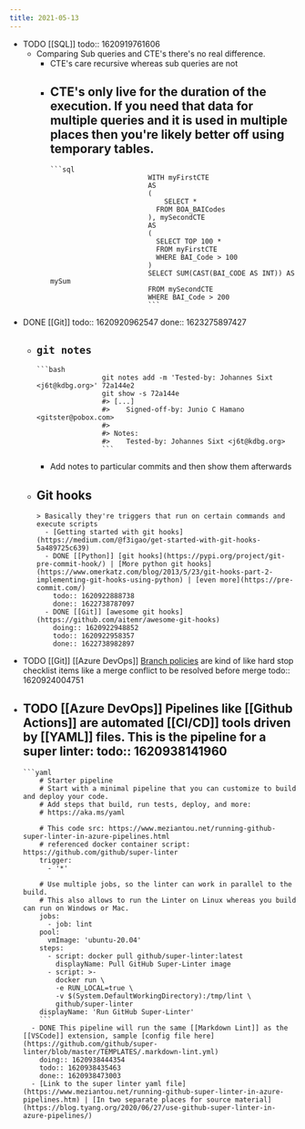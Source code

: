 ```yaml
---
title: 2021-05-13
---
```


- TODO [[SQL]]
  todo:: 1620919761606
	- Comparing Sub queries and CTE's there's no real difference.
		- CTE's care recursive whereas sub queries are not
		- CTE's only live for the duration of the execution. If you need that data for multiple queries and it is used in multiple places then you're likely better off using temporary tables.
			-
			  ```sql
			  			  			  WITH myFirstCTE
			  			  			  AS
			  			  			  (
			  			  			      SELECT * 
			  			  			  	FROM BOA_BAICodes
			  			  			  ), mySecondCTE
			  			  			  AS
			  			  			  (
			  			  			  	SELECT TOP 100 *
			  			  			  	FROM myFirstCTE
			  			  			  	WHERE BAI_Code > 100
			  			  			  )
			  			  			  SELECT SUM(CAST(BAI_CODE AS INT)) AS mySum
			  			  			  FROM mySecondCTE
			  			  			  WHERE BAI_Code > 200
			  			  			  ```
- DONE [[Git]]
  todo:: 1620920962547
  done:: 1623275897427
	- `git notes`
		-
		  ```bash
		  		  		  git notes add -m 'Tested-by: Johannes Sixt <j6t@kdbg.org>' 72a144e2
		  		  		  git show -s 72a144e
		  		  		  #> [...]
		  		  		  #>    Signed-off-by: Junio C Hamano <gitster@pobox.com>
		  		  		  #>
		  		  		  #> Notes:
		  		  		  #>    Tested-by: Johannes Sixt <j6t@kdbg.org>
		  		  		  ```
		- Add notes to particular commits and then show them afterwards
	- Git hooks
		-
		  > Basically they're triggers that run on certain commands and execute scripts
			- [Getting started with git hooks](https://medium.com/@f3igao/get-started-with-git-hooks-5a489725c639)
			- DONE [[Python]] [git hooks](https://pypi.org/project/git-pre-commit-hook/) | [More python git hooks](https://www.omerkatz.com/blog/2013/5/23/git-hooks-part-2-implementing-git-hooks-using-python) | [even more](https://pre-commit.com/)
			  todo:: 1620922888738
			  done:: 1622738787097
			- DONE [[Git]] [awesome git hooks](https://github.com/aitemr/awesome-git-hooks)
			  doing:: 1620922948852
			  todo:: 1620922958357
			  done:: 1622738982897
- TODO [[Git]] [[Azure DevOps]] [Branch policies](https://docs.microsoft.com/en-us/azure/devops/repos/git/branch-policies?view=azure-devops) are kind of like hard stop checklist items like a merge conflict to be resolved before merge
  todo:: 1620924004751
- TODO [[Azure DevOps]] Pipelines like [[Github Actions]] are automated [[CI/CD]] tools driven by [[YAML]] files. This is the pipeline for a super linter:
  todo:: 1620938141960
	-
	  ```yaml
	  	  # Starter pipeline
	  	  # Start with a minimal pipeline that you can customize to build and deploy your code.
	  	  # Add steps that build, run tests, deploy, and more:
	  	  # https://aka.ms/yaml
	  	  		  
	  	  # This code src: https://www.meziantou.net/running-github-super-linter-in-azure-pipelines.html
	  	  # referenced docker container script: https://github.com/github/super-linter
	  	  trigger:
	  	    - '*'
	  	  		  
	  	  # Use multiple jobs, so the linter can work in parallel to the build.
	  	  # This also allows to run the Linter on Linux whereas you build can run on Windows or Mac.
	  	  jobs:
	  	    - job: lint
	  	  pool:
	  	    vmImage: 'ubuntu-20.04'
	  	  steps:
	  	    - script: docker pull github/super-linter:latest
	  	      displayName: Pull GitHub Super-Linter image
	  	    - script: >-
	  	      docker run \
	  	      -e RUN_LOCAL=true \
	  	      -v $(System.DefaultWorkingDirectory):/tmp/lint \
	  	      github/super-linter
	  	  displayName: 'Run GitHub Super-Linter'
	  	  ```
		- DONE This pipeline will run the same [[Markdown Lint]] as the [[VSCode]] extension, sample [config file here](https://github.com/github/super-linter/blob/master/TEMPLATES/.markdown-lint.yml)
		  doing:: 1620938444354
		  todo:: 1620938435463
		  done:: 1620938473003
		- [Link to the super linter yaml file](https://www.meziantou.net/running-github-super-linter-in-azure-pipelines.htm) | [In two separate places for source material](https://blog.tyang.org/2020/06/27/use-github-super-linter-in-azure-pipelines/)